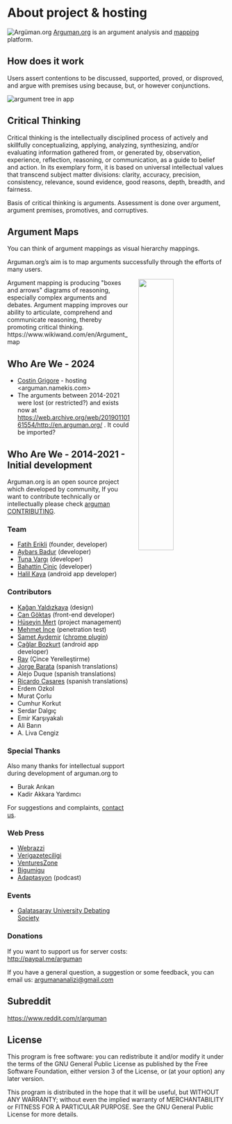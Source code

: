 # About project & hosting
![Argüman.org](http://arguman.org/static/img/logo.png)
[Arguman.org](https://arguman.org) is an argument analysis and [mapping](https://www.wikiwand.com/en/Argument_map) platform.

## How does it work

Users assert contentions to be discussed, supported, proved, or disproved, and argue with premises using because, but, or however conjunctions.

![argument tree in app](https://raw.githubusercontent.com/arguman/arguman.org/master/example-argument.png?)

## Critical Thinking

Critical thinking is the intellectually disciplined process of actively and skillfully conceptualizing, applying, analyzing, synthesizing, and/or evaluating information gathered from, or generated by, observation, experience, reflection, reasoning, or communication, as a guide to belief and action. In its exemplary form, it is based on universal intellectual values that transcend subject matter divisions: clarity, accuracy, precision, consistency, relevance, sound evidence, good reasons, depth, breadth, and fairness.

Basis of critical thinking is arguments. Assessment is done over argument, argument premises, promotives, and corruptives.

## Argument Maps
You can think of argument mappings as visual hierarchy mappings.

Arguman.org’s aim is to map arguments successfully through the efforts of many users.

<img style="width: 40%; margin-left: 4%;" align="right" src="https://upload.wikimedia.org/wikipedia/commons/thumb/9/99/Whatley.png/800px-Whatley.png">
Argument mapping is producing "boxes and arrows" diagrams of reasoning, especially complex arguments and debates. Argument mapping improves our ability to articulate, comprehend and communicate reasoning, thereby promoting critical thinking.
https://www.wikiwand.com/en/Argument_map



## Who Are We - 2024

- [Costin Grigore](https://raisercostin.org) - hosting <arguman.namekis.com>
- The arguments between 2014-2021 were lost (or restricted?) and exists now at <https://web.archive.org/web/20190110161554/http://en.arguman.org/> . It could be imported?

## Who Are We - 2014-2021 - Initial development

Arguman.org is an open source project which developed by community, If you want to contribute technically or intellectually please check [arguman CONTRIBUTING](https://github.com/arguman/arguman.org/blob/master/CONTRIBUTING.md).

### Team

- [Fatih Erikli](http://fatiherikli.com) (founder, developer)
- [Aybars Badur](https://twitter.com/aybarsbadur) (developer)
- [Tuna Vargı](http://tunavargi.com/) (developer)
- [Bahattin Çiniç](http://bahattincinic.com/) (developer)
- [Halil Kaya](http://halilkaya.net) (android app developer)

### Contributors

- [Kağan Yaldızkaya](https://dribbble.com/kagan) (design)
- [Can Göktaş](https://twitter.com/cangokt) (front-end developer)
- [Hüseyin Mert](https://twitter.com/hmert) (project management)
- [Mehmet İnce](https://twitter.com/mdisec) (penetration test)
- [Samet Aydemir](https://twitter.com/samet_aydemir) ([chrome plugin](https://chrome.google.com/webstore/detail/arguman/infgfejecdecnalkcjfemcibiponjban/related?hl=tr))
- [Çağlar Bozkurt](http://caglarbozkurt.com) (android app developer)
- [Ray](https://github.com/tvvocold) (Çince Yerelleştirme)
- [Jorge Barata](jorge.barata.gonzalez@gmail.com) (spanish translations)
- Alejo Duque (spanish translations)
- [Ricardo Casares](http://analogic.al) (spanish translations)
- Erdem Ozkol
- Murat Çorlu
- Cumhur Korkut
- Serdar Dalgıç
- Emir Karşıyakalı
- Ali Barın
- A. Liva Cengiz

### Special Thanks

Also many thanks for intellectual support during development of arguman.org to
- Burak Arıkan
- Kadir Akkara Yardımcı

For suggestions and complaints, [contact us](https://github.com/arguman/arguman.org/issues).

### Web Press

- [Webrazzi](http://webrazzi.com/2014/10/31/arguman-org-platform/)
- [Verigazeteciligi](http://www.verigazeteciligi.com/arguman-org-arguman-analiz-ve-haritalama-platformu/)
- [VenturesZone](http://ventureszone.com/girisimler/turk-girisimler/arguman-org-arguman-analiz-ve-haritalama-platformu/)
- [Bigumigu](http://bigumigu.com/haber/bir-argumaniniz-mi-var-gecerliligini-tartisalim)
- [Adaptasyon](http://adaptasyon.tumblr.com/post/105016798063/adaptasyon-4-d%C3%B6nem-2-b%C3%B6l%C3%BCm-argumanorg) (podcast)

### Events

- [Galatasaray University Debating Society](http://arguman.org/blog/galatasaray-universitesi-munazara-egitimi-gunlerindeydik/)

### Donations

If you want to support us for server costs: <br>
<http://paypal.me/arguman>

If you have a general question, a suggestion or some feedback, you can email us: [argumananalizi@gmail.com](mailto:argumananalizi@gmail.com)


## Subreddit
<https://www.reddit.com/r/arguman>

## License

This program is free software: you can redistribute it and/or modify it under the terms of the GNU General Public License as published by the Free Software Foundation, either version 3 of the License, or (at your option) any later version.

This program is distributed in the hope that it will be useful, but WITHOUT ANY WARRANTY; without even the implied warranty of MERCHANTABILITY or FITNESS FOR A PARTICULAR PURPOSE.  See the GNU General Public License for more details.
